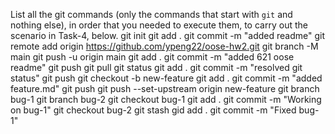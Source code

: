 List all the git commands (only the commands that start with `git` and nothing else), in order that you needed to execute them, to carry out the scenario in Task-4, below.
git init
git add .
git commit -m "added readme"
git remote add origin https://github.com/ypeng22/oose-hw2.git
git branch -M main
git push -u origin main
git add .
git commit -m "added 621 oose readme"
git push
git pull
git status
git add .
git commit -m "resolved git status"
git push
git checkout -b new-feature
git add .
git commit -m "added feature.md"
git push
git push --set-upstream origin new-feature
git branch bug-1
git branch bug-2
git checkout bug-1
git add .
git commit -m "Working on bug-1"
git checkout bug-2
git stash
gid add .
git commit -m "Fixed bug-1"